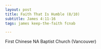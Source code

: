 ```yaml
---
layout: post
title: Faith That Is Humble (8/10)
subtitle: James 4:11-16
tags: james keep-the-faith fcnab

---
```

First Chinese NA Baptist Church (Vancouver)
